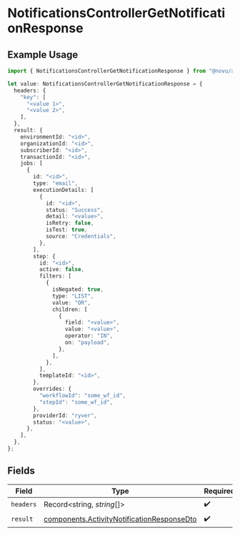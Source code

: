 # NotificationsControllerGetNotificationResponse

## Example Usage

```typescript
import { NotificationsControllerGetNotificationResponse } from "@novu/api/models/operations";

let value: NotificationsControllerGetNotificationResponse = {
  headers: {
    "key": [
      "<value 1>",
      "<value 2>",
    ],
  },
  result: {
    environmentId: "<id>",
    organizationId: "<id>",
    subscriberId: "<id>",
    transactionId: "<id>",
    jobs: [
      {
        id: "<id>",
        type: "email",
        executionDetails: [
          {
            id: "<id>",
            status: "Success",
            detail: "<value>",
            isRetry: false,
            isTest: true,
            source: "Credentials",
          },
        ],
        step: {
          id: "<id>",
          active: false,
          filters: [
            {
              isNegated: true,
              type: "LIST",
              value: "OR",
              children: [
                {
                  field: "<value>",
                  value: "<value>",
                  operator: "IN",
                  on: "payload",
                },
              ],
            },
          ],
          templateId: "<id>",
        },
        overrides: {
          "workflowId": "some_wf_id",
          "stepId": "some_wf_id",
        },
        providerId: "ryver",
        status: "<value>",
      },
    ],
  },
};
```

## Fields

| Field                                                                                                    | Type                                                                                                     | Required                                                                                                 | Description                                                                                              |
| -------------------------------------------------------------------------------------------------------- | -------------------------------------------------------------------------------------------------------- | -------------------------------------------------------------------------------------------------------- | -------------------------------------------------------------------------------------------------------- |
| `headers`                                                                                                | Record<string, *string*[]>                                                                               | :heavy_check_mark:                                                                                       | N/A                                                                                                      |
| `result`                                                                                                 | [components.ActivityNotificationResponseDto](../../models/components/activitynotificationresponsedto.md) | :heavy_check_mark:                                                                                       | N/A                                                                                                      |
